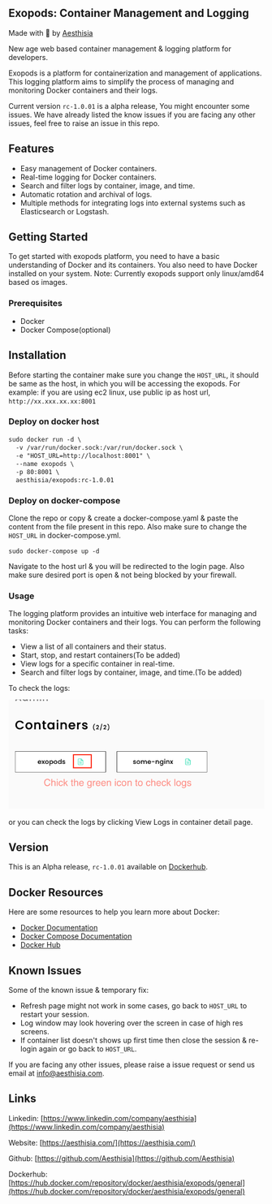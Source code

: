 ## Exopods: Container Management and Logging


Made with 🧡 by [Aesthisia](https://www.linkedin.com/company/aesthisia)

New age web based container management &amp; logging platform for developers.

Exopods is a platform for containerization and management of applications. This logging platform aims to simplify the process of managing and monitoring Docker containers and their logs.

Current version `rc-1.0.01` is a alpha release, You might encounter some issues. We have already listed the know issues if you are facing any other issues, feel free to raise an issue in this repo.

## Features

- Easy management of Docker containers.
- Real-time logging for Docker containers.
- Search and filter logs by container, image, and time.
- Automatic rotation and archival of logs.
- Multiple methods for integrating logs into external systems such as Elasticsearch or Logstash.

## Getting Started

To get started with exopods platform, you need to have a basic understanding of Docker and its containers. You also need to have Docker installed on your system.
Note: Currently exopods support only linux/amd64 based os images. 

### Prerequisites

- Docker
- Docker Compose(optional)

## Installation

Before starting the container make sure you change the `HOST_URL`, it should be same as the host, in which you will be accessing the exopods. For example: if you are using ec2 linux, use public ip as host url, `http://xx.xxx.xx.xx:8001`

### Deploy on docker host


```
sudo docker run -d \
  -v /var/run/docker.sock:/var/run/docker.sock \
  -e "HOST_URL=http://localhost:8001" \
  --name exopods \
  -p 80:8001 \
  aesthisia/exopods:rc-1.0.01
```

### Deploy on docker-compose

Clone the repo or copy & create a docker-compose.yaml & paste the content from the file present in this repo. Also make sure to change the `HOST_URL` in docker-compose.yml. 

```
sudo docker-compose up -d
```


Navigate to the host url & you will be redirected to the login page. Also make sure desired port is open & not being blocked by your firewall. 


### Usage

The logging platform provides an intuitive web interface for managing and monitoring Docker containers and their logs. You can perform the following tasks:

- View a list of all containers and their status.
- Start, stop, and restart containers(To be added)
- View logs for a specific container in real-time.
- Search and filter logs by container, image, and time.(To be added)

To check the logs:

![](https://raw.githubusercontent.com/Aesthisia/exopods/1e7e0f6b5906619c9e345ce2c4cb497684efbe9f/logs.png?token=GHSAT0AAAAAAB2WGQHCS6IM4Z256PZJUY4EY7MOVWA)


or you can check the logs by clicking View Logs in container detail page.

## Version

This is an Alpha release, `rc-1.0.01` available on [Dockerhub](https://hub.docker.com/repository/docker/aesthisia/exopods/general).


## Docker Resources

Here are some resources to help you learn more about Docker:

- [Docker Documentation](https://docs.docker.com/)
- [Docker Compose Documentation](https://docs.docker.com/compose/)
- [Docker Hub](https://hub.docker.com/)

## Known Issues

Some of the known issue & temporary fix:

- Refresh page might not work in some cases, go back to `HOST_URL` to restart your session.
- Log window may look hovering over the screen in case of high res screens. 
- If container list doesn't shows up first time then close the session & re-login again or go back to `HOST_URL`.

If you are facing any other issues, please raise a issue request or send us email at info@aesthisia.com.


## Links

Linkedin: [https://www.linkedin.com/company/aesthisia](https://www.linkedin.com/company/aesthisia)

Website: [https://aesthisia.com/](https://aesthisia.com/)

Github: [https://github.com/Aesthisia](https://github.com/Aesthisia)

Dockerhub: [https://hub.docker.com/repository/docker/aesthisia/exopods/general](https://hub.docker.com/repository/docker/aesthisia/exopods/general)

